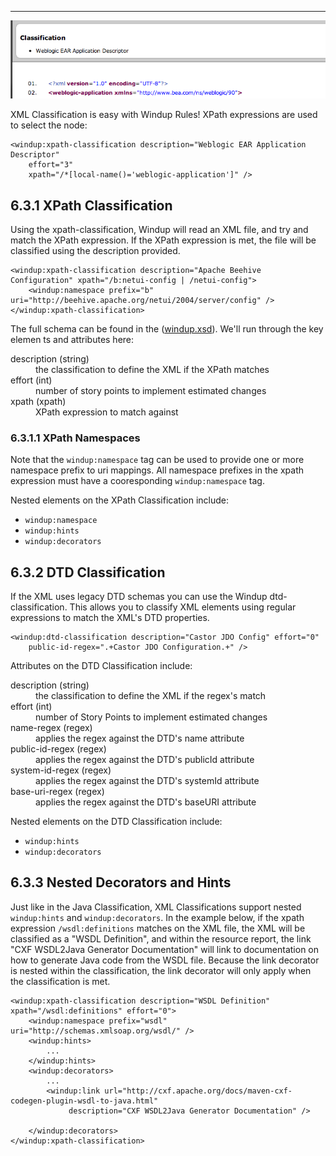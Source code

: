 ***
![XPath Classification](img/6-resource-classification.png)

XML Classification is easy with Windup Rules! XPath expressions are used to select the node:

    <windup:xpath-classification description="Weblogic EAR Application Descriptor" 
        effort="3" 
        xpath="/*[local-name()='weblogic-application']" />

## 6.3.1 XPath Classification

Using the xpath-classification, Windup will read an XML file, and try and match the XPath expression.  If the XPath expression is met, the file will be classified using the description provided.  

    <windup:xpath-classification description="Apache Beehive Configuration" xpath="/b:netui-config | /netui-config">
        <windup:namespace prefix="b" uri="http://beehive.apache.org/netui/2004/server/config" />
    </windup:xpath-classification>

The full schema can be found in the ([windup.xsd](https://github.com/jboss-windup/windup/blob/master/src/main/resources/namespace/windup.xsd)). We'll run through the key elemen ts and attributes here:

<dl>
<dt>description (string)</dt>
<dd>the classification to define the XML if the XPath matches</dd>
<dt>effort (int)</dt><dd>number of story points to implement estimated changes</dd>
<dt>xpath (xpath)</dt><dd>XPath expression to match against</dd>
</dl>

### 6.3.1.1 XPath Namespaces
Note that the `windup:namespace` tag can be used to provide one or more namespace prefix to uri mappings.  All namespace prefixes in the xpath expression must have a cooresponding `windup:namespace` tag.

Nested elements on the XPath Classification include:
* `windup:namespace`
* `windup:hints`
* `windup:decorators`

## 6.3.2 DTD Classification

If the XML uses legacy DTD schemas you can use the Windup dtd-classification.  This allows you to classify XML elements using regular expressions to match the XML's DTD properties.

    <windup:dtd-classification description="Castor JDO Config" effort="0"
        public-id-regex=".+Castor JDO Configuration.+" />

Attributes on the DTD Classification include:
<dl>
<dt>description (string)</dt>
<dd>the classification to define the XML if the regex's match</dd>
<dt>effort (int)</dt>
<dd>number of Story Points to implement estimated changes</dd>
<dt>name-regex (regex)</dt><dd>applies the regex against the DTD's name attribute</dd>
<dt>public-id-regex (regex)</dt>
<dd>applies the regex against the DTD's publicId attribute</dd>
<dt>system-id-regex (regex)</dt>
<dd>applies the regex against the DTD's systemId attribute</dd>
<dt>base-uri-regex (regex)</dt>
<dd>applies the regex against the DTD's baseURI attribute</dd>
</dl>

Nested elements on the DTD Classification include:

* `windup:hints`
* `windup:decorators`

## 6.3.3 Nested Decorators and Hints

Just like in the Java Classification, XML Classifications support nested `windup:hints` and `windup:decorators`.  In the example below, if the xpath expression `/wsdl:definitions` matches on the XML file, the XML will be classified as a "WSDL Definition", and within the resource report, the link "CXF WSDL2Java Generator Documentation" will link to documentation on how to generate Java code from the WSDL file.  Because the link decorator is nested within the classification, the link decorator will only apply when the classification is met.


    <windup:xpath-classification description="WSDL Definition" xpath="/wsdl:definitions" effort="0">
        <windup:namespace prefix="wsdl" uri="http://schemas.xmlsoap.org/wsdl/" />
        <windup:hints>
            ...
        </windup:hints>
        <windup:decorators>
            ...
            <windup:link url="http://cxf.apache.org/docs/maven-cxf-codegen-plugin-wsdl-to-java.html"
                 description="CXF WSDL2Java Generator Documentation" />

        </windup:decorators>
    </windup:xpath-classification>

